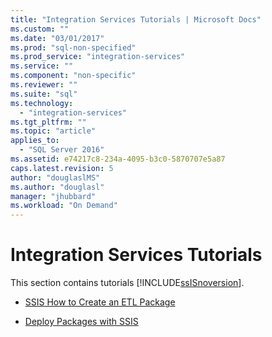 ```yaml
---
title: "Integration Services Tutorials | Microsoft Docs"
ms.custom: ""
ms.date: "03/01/2017"
ms.prod: "sql-non-specified"
ms.prod_service: "integration-services"
ms.service: ""
ms.component: "non-specific"
ms.reviewer: ""
ms.suite: "sql"
ms.technology: 
  - "integration-services"
ms.tgt_pltfrm: ""
ms.topic: "article"
applies_to: 
  - "SQL Server 2016"
ms.assetid: e74217c8-234a-4095-b3c0-5870707e5a87
caps.latest.revision: 5
author: "douglaslMS"
ms.author: "douglasl"
manager: "jhubbard"
ms.workload: "On Demand"
---
```

# Integration Services Tutorials
This section contains tutorials [!INCLUDE[ssISnoversion](../includes/ssisnoversion-md.md)].  
  
-   [SSIS How to Create an ETL Package](../integration-services/ssis-how-to-create-an-etl-package.md)  
  
-   [Deploy Packages with SSIS](../integration-services/deploy-packages-with-ssis.md)  
  
  
  
